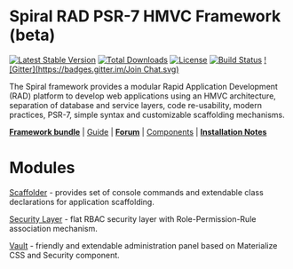 Spiral RAD PSR-7 HMVC Framework (beta)
=======================
[![Latest Stable Version](https://poser.pugx.org/spiral/application/v/stable)](https://packagist.org/packages/spiral/application) [![Total Downloads](https://poser.pugx.org/spiral/application/downloads)](https://packagist.org/packages/spiral/application) [![License](https://poser.pugx.org/spiral/application/license)](https://packagist.org/packages/spiral/application) [![Build Status](https://travis-ci.org/spiral/application.svg?branch=master)](https://travis-ci.org/spiral/application) [![Gitter](https://badges.gitter.im/Join Chat.svg)](https://gitter.im/spiral/hotline)

The Spiral framework provides a modular Rapid Application Development (RAD) platform to develop web applications using an HMVC architecture, separation of database and service layers, code re-usability, modern practices, PSR-7, simple syntax and customizable scaffolding mechanisms.

[**Framework bundle**](https://github.com/spiral/spiral) | [Guide](https://github.com/spiral/guide) | [**Forum**](https://groups.google.com/forum/#!forum/spiral-framework) | [Components](https://github.com/spiral/components) | [**Installation Notes**](https://github.com/spiral/guide/blob/master/installation.md)

Modules
=======
[Scaffolder](https://github.com/spiral-modules/scaffolder) - provides set of console commands and extendable class declarations for application scaffolding.

[Security Layer](https://github.com/spiral-modules/security) - flat RBAC security layer with Role-Permission-Rule association mechanism. 

[Vault](https://github.com/spiral-modules/vault) - friendly and extendable administration panel based on Materialize CSS and Security component.
